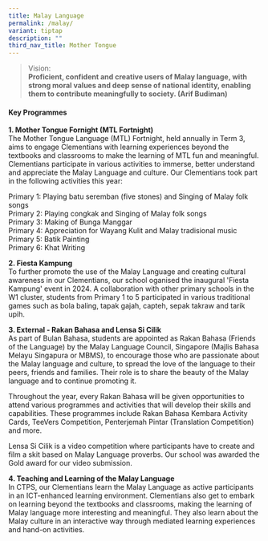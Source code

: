 ```yaml
---
title: Malay Language
permalink: /malay/
variant: tiptap
description: ""
third_nav_title: Mother Tongue
---
```

<blockquote>
<p>Vision:
<br><strong>Proficient, confident and creative users of Malay language, with strong moral values and deep sense of national identity, enabling them to contribute meaningfully to society. (Arif Budiman)</strong>
</p>
</blockquote>
<h4>Key Programmes</h4>
<p><strong>1. Mother Tongue Fornight (MTL Fortnight)</strong>
<br>The Mother Tongue Language (MTL) Fortnight, held annually in Term 3, aims
to engage Clementians with learning experiences beyond the textbooks and
classrooms to make the learning of MTL fun and meaningful. Clementians
participate in various activities to immerse, better understand and appreciate
the Malay Language and culture. Our Clementians took part in the following
activities this year:</p>
<p>Primary 1: Playing batu seremban (five stones) and Singing of Malay folk
songs
<br>Primary 2: Playing congkak and Singing of Malay folk songs
<br>Primary 3: Making of Bunga Manggar
<br>Primary 4: Appreciation for Wayang Kulit and Malay tradisional music
<br>Primary 5: Batik Painting
<br>Primary 6: Khat Writing</p>
<p><strong>2. Fiesta Kampung</strong> 
<br>To further promote the use of the Malay Language and creating cultural
awareness in our Clementians, our school oganised the inaugural 'Fiesta
Kampung' event in 2024. A collaboration with other primary schools in the
W1 cluster, students from Primary 1 to 5 participated in various traditional
games such as bola baling, tapak gajah, capteh, sepak takraw and tarik
upih.</p>
<p><strong>3. External - Rakan Bahasa and Lensa Si Cilik</strong>
<br>As part of Bulan Bahasa, students are appointed as Rakan Bahasa (Friends
of the Language) by the Malay Language Council, Singapore (Majlis Bahasa
Melayu Singapura or MBMS), to encourage those who are passionate about
the Malay language and culture, to spread the love of the language to their
peers, friends and families. Their role is to share the beauty of the Malay
language and to continue promoting it.</p>
<p>Throughout the year, every Rakan Bahasa will be given opportunities to
attend various programmes and activities that will develop their skills
and capabilities. These programmes include Rakan Bahasa Kembara Activity
Cards, TeeVers Competition, Penterjemah Pintar (Translation Competition)
and more.</p>
<p>Lensa Si Cilik is a video competition where participants have to create
and film a skit based on Malay Language proverbs. Our school was awarded
the Gold award for our video submission.</p>
<p><strong>4. Teaching and Learning of the Malay Language</strong>
<br>In CTPS, our Clementians learn the Malay Language as active participants
in an ICT-enhanced learning environment. Clementians also get to embark
on learning beyond the textbooks and classrooms, making the learning of
Malay language more interesting and meaningful. They also learn about the
Malay culture in an interactive way through mediated learning experiences
and hand-on activities.</p>
<p></p>